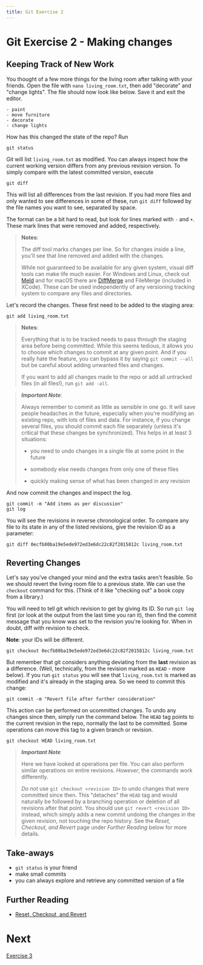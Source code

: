 ```yaml
---
title: Git Exercise 2
---
```


# Git Exercise 2 - Making changes


## Keeping Track of New Work

You thought of a few more things for the living room after talking
with your friends.  Open the file with `nano living_room.txt`, then
add "decorate" and "change lights". The file should now look like
below. Save it and exit the editor.

~~~
- paint
- move furniture
- decorate
- change lights
~~~

How has this changed the state of the repo? Run

~~~
git status
~~~

Git will list `living_room.txt` as modified. You can always inspect
how the current working version differs from any previous revision
version. To simply compare with the latest committed version, execute

~~~
git diff
~~~

This will list all differences from the last revision. If you had more
files and only wanted to see differences in some of these, run `git
diff` followed by the file names you want to see, separated by space.

The format can be a bit hard to read, but look for lines marked with
`-` and `+`. These mark lines that were removed and added,
respectively.

> **Notes**:
>
> The diff tool marks changes per line. So for changes inside a line,
> you'll see that line removed and added with the changes.
>
> While not guaranteed to be available for any given system, visual
> diff tools can make life much easier. For Windows and Linux, check
> out [Meld](http://meldmerge.org) and for macOS there are
> [DiffMerge](https://sourcegear.com/diffmerge/) and FileMerge
> (included in XCode). These can be used independently of any
> versioning tracking system to compare any files and directories.

Let's record the changes. These first need to be added to the staging
area:

~~~
git add living_room.txt
~~~

> **Notes**: 
>
> Everything that is to be tracked needs to pass through the
> staging area before being committed. While this seems tedious, it
> allows you to choose which changes to commit at any given point.
> And if you really hate the feature, you can bypass it by saying `git
> commit --all` but be careful about adding unwanted files and changes. 
>
> If you want to add all changes made to the repo or add all untracked
> files (in all files!), run `git add -all`.


> **_Important Note_**: 
> 
>Always remember to commit as little as sensible in one go. It will
>save people headaches in the future, especially when you're modifying
>an existing repo, with lots of files and data.  For instance, if you
>change several files, you should commit each file separately (unless
>it's critical that these changes be synchronized). This helps in at
>least 3 situations:
>
>- you need to undo changes in a single file at some point in the
>future
>
>- somebody else needs changes from only one of these files
>
>- quickly making sense of what has been changed in any revision

And now commit the changes and inspect the log.

~~~
git commit -m "Add items as per discussion"
git log
~~~

You will see the revisions in reverse chronological order.
To compare any file to its state in any of the listed revisions,
give the revision ID as a parameter:

~~~
git diff 0ecfb80ba19e5ede972ed3e6dc22c82f2015812c living_room.txt
~~~


## Reverting Changes

Let's say you've changed your mind and the extra tasks aren't
feasible. So we should revert the living room file to a previous
state.  We can use the `checkout` command for this. (Think of it like
"checking out" a book copy from a library.)

You will need to tell git which revision to get by giving its ID. So
run `git log` first (or look at the output from the last time you ran
it), then find the commit message that you know was set to the
revision you're looking for. When in doubt, diff with revision to
check.

**Note**: your IDs will be different.
~~~
git checkout 0ecfb80ba19e5ede972ed3e6dc22c82f2015812c living_room.txt
~~~

But remember that git considers anything deviating from the **last**
revision as a difference. (Well, technically, from the revision marked
as `HEAD` - more below). If you run `git status` you will see
that `living_room.txt` is marked as modified and it's already in the
staging area. So we need to commit this change:

~~~
git commit -m "Revert file after further consideration"
~~~

This action can be performed on ucommitted changes. To undo any
changes since then, simply run the command below. The `HEAD` tag
points to the current revision in the repo, normally the last to be
committed. Some operations can move this tag to a given branch or
revision.

~~~
git checkout HEAD living_room.txt
~~~

> **_Important Note_**
>
> Here we have looked at operations per file. You can also perform
> similar operations on entire revisions. *However*, the commands work
> differently.
>
> _Do not_ use `git checkout <revision ID>` to undo changes that were
> committed since then. This "detaches" the `HEAD` tag and would
> naturally be followed by a branching operation or deletion of all
> revisions after that point. You should use `git revert <revision
> ID>` instead, which simply adds a new commit undoing the changes in
> the given revision, not touching the repo history. See the *Reset,
> Checkout, and Revert* page under *Further Reading* below for more
> details.


## Take-aways

* `git status` is your friend
* make small commits
* you can always explore and retrieve any committed version of a file


## Further Reading
* [Reset, Checkout, and Revert](https://www.atlassian.com/git/tutorials/resetting-checking-out-and-reverting)


# Next

[Exercise 3](git-exercise-3.md)
